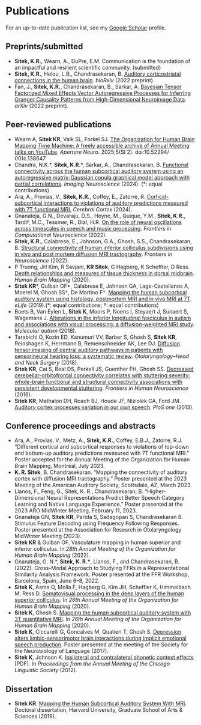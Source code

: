 # Publications
For an up-to-date publication list, see my [Google Scholar](https://scholar.google.com/citations?hl=en&user=fNPFNhsAAAAJ) profile.

## Preprints/submitted
- **Sitek, K.R.**, Wearn, A., DuPre, E.M. Communication is the foundation of an impactful and resilient scientific community. (submitted) 
- **Sitek, K.R.**, Helou, L.B., Chandrasekaran, B. [Auditory corticostriatal connections in the human brain](https://doi.org/10.1101/2022.08.04.502679). _bioRxiv_ (2022 preprint).
- Fan, J., **Sitek, K.R.**, Chandrasekaran, B., Sarkar, A. [Bayesian Tensor Factorized Mixed Effects Vector Autoregressive Processes for Inferring Granger Causality Patterns from High-Dimensional Neuroimage Data](https://doi.org/10.48550/arXiv.2206.10757). _arXiv_ (2022 preprint).


## Peer-reviewed publications
- Wearn A, **Sitek KR**, Valk SL, Forkel SJ. [The Organization for Human Brain Mapping Time Machine: A freely accessible archive of Annual Meeting talks on YouTube](https://doi.org/10.52294/001c.138647). *Aperture Neuro*. 2025;5(SI 2). doi:10.52294/​001c.138647
- Chandra, N.K.\*, **Sitek, K.R.**\*, Sarkar, A., Chandrasekaran, B. [Functional connectivity across the human subcortical auditory system using an autoregressive matrix-Gaussian copula graphical model approach with partial correlations](https://doi.org/10.1162/imag_a_00258). _Imaging Neuroscience_ (2024). (\*: equal contributions)
- Ara, A., Provias, V., **Sitek, K.R.**, Coffey, E., Zatorre, R. [Cortical-subcortical interactions to violations of auditory predictions measured with 7T functional MRI.](https://doi.org/10.1093/cercor/bhae316) *Cerebral Cortex* (2024).
- Gnanateja, G.N., Devaraju, D.S., Heyne, M., Quique, Y.M., **Sitek, K.R.**, Tardif, M.C., Tessmer, R., Dial, H.R. [On the role of neural oscillations across timescales in speech and music processing](https://doi.org/10.3389/fncom.2022.872093). _Frontiers in Computational Neuroscience_ (2022).
- **Sitek, K.R.**, Calabrese, E., Johnson, G.A., Ghosh, S.S., Chandrasekaran, B. [Structural connectivity of human inferior colliculus subdivisions using in vivo and post mortem diffusion MRI tractography](https://www.frontiersin.org/articles/10.3389/fnins.2022.751595/full). _Frontiers in Neuroscience_ (2022).
- P Truong, JH Kim, R Savjani, **KR Sitek**, G Hagberg, K Scheffler, D Ress. [Depth relationships and measures of tissue thickness in dorsal midbrain](https://doi.org/10.1002/hbm.25185). _Human Brain Mapping_ (2020).
- **Sitek KR**\*, Gulban OF\*, Calabrese E, Johnson GA, Lage-Castellanos A, Moerel M, Ghosh SS†, De Martino F†. [Mapping the human subcortical auditory system using histology, postmortem MRI and in vivo MRI at 7T](https://doi.org/10.7554/eLife.48932). _eLife_ (2019).(\*: equal contributions; †: equal contributions)
- Boets B, Van Eylen L, **Sitek K**, Moors P, Noens I, Steyaert J, Sunaert S, Wagemans J. [Alterations in the inferior longitudinal fasciculus in autism and associations with visual processing: a diffusion-weighted MRI study](https://doi.org/10.1186/s13229-018-0188-6). _Molecular autism_ (2018).
- Tarabichi O, Kozin ED, Kanumuri VV, Barber S, Ghosh S, **Sitek KR**, Reinshagen K, Herrmann B, Remenschneider AK, Lee DJ. [Diffusion tensor imaging of central auditory pathways in patients with sensorineural hearing loss: a systematic review](https://doi.org/10.1177/0194599817739838). _Otolaryngology–Head and Neck Surgery_ (2018).
- **Sitek KR**, Cai S, Beal DS, Perkell JS, Guenther FH, Ghosh SS. [Decreased cerebellar-orbitofrontal connectivity correlates with stuttering severity: whole-brain functional and structural connectivity associations with persistent developmental stuttering](https://doi.org/10.3389/fnhum.2016.00190). _Frontiers in Human Neuroscience_ (2016).
- **Sitek KR**, Mathalon DH, Roach BJ, Houde JF, Niziolek CA, Ford JM. [Auditory cortex processes variation in our own speech](https://doi.org/10.1371/journal.pone.0082925). _PloS one_ (2013).

## Conference proceedings and abstracts
- Ara, A., Provias, V., Metz, A., **Sitek, K.R.**, Coffey, E.B.J., Zatorre, R.J. “Different cortical and subcortical responses to violations of top-down and bottom-up auditory predictions measured with 7T functional MRI.” Poster accepted for the Annual Meeting of the Organization for Human Brain Mapping, Montréal, July 2023.
- **K. R. Sitek**, B. Chandrasekaran. “Mapping the connectivity of auditory cortex with diffusion MRI tractography.” Poster presented at the 2023 Meeting of the American Auditory Society, Scottsdale, AZ, March 2023.
- Llanos, F., Feng, G., Sitek, K. R., Chandrasekaran, B. “Higher-Dimensional Neural Representations Predict Better Speech Category Learning and Native Language Experience.” Poster presented at the 2023 ARO MidWinter Meeting, February 11, 2023.
- Gnanateja GN, **Sitek KR**, Parida S, Sadagopan S, Chandrasekaran B. Stimulus Feature Decoding using Frequency Following Responses. Poster presented at the Association for Research in Otolaryngology MidWinter Meeting (2023).
- **Sitek KR** & Gulban OF. Vasculature mapping in human superior and inferior colliculus. In _28th Annual Meeting of the Organization for Human Brain Mapping_ (2022).
-  Gnanateja, G. N.\*, **Sitek, K. R.\***, Llanos, F., and Chandrasekaran, B. (2022). Cross-Modal Approach to Studying FFRs in a Representational Similarity Analysis Framework. Poster presented at the FFR Workshop, Barcelona, Spain, June 6–8, 2022.
- **Sitek K**, Asma Q, Molla F, Hagberg G, Kim JH, Scheffler K, Himmelbach M, Ress D. [Somatovisual processing in the deep layers of the human superior colliculus](https://ww4.aievolution.com/hbm2001/index.cfm?do=abs.viewAbs&abs=3074). In _26th Annual Meeting of the Organization for Human Brain Mapping_ (2020).
- **Sitek K**, Ghosh S. [Mapping the human subcortical auditory system with 3T quantitative MRI](https://ww4.aievolution.com/hbm2001/index.cfm?do=abs.viewAbs&subView=1&abs=3154). In _26th Annual Meeting of the Organization for Human Brain Mapping_ (2020).
- **Sitek K**, Ciccarelli G, Goncalves M, Quatieri T, Ghosh S. [Depression alters limbic-sensorimotor brain interactions during implicit emotional speech production](https://doi.org/10.6084/m9.figshare.5554846.v1). Poster presented at the meeting of the Society for the Neurobiology of Language (2017).
- **Sitek K**, Johnson K. [Ipsilateral and contralateral phonetic context effects](https://scholar.harvard.edu/files/sitek/files/ksitek_phoneticcontexteffects.pdf) [PDF]. In _Proceedings from the Annual Meeting of the Chicago Linguistic Society_ (2012).

## Dissertation
- **Sitek KR**. [Mapping the Human Subcortical Auditory System With MRI](https://dash.harvard.edu/handle/1/42013097). Doctoral dissertation, Harvard University, Graduate School of Arts & Sciences (2019).
